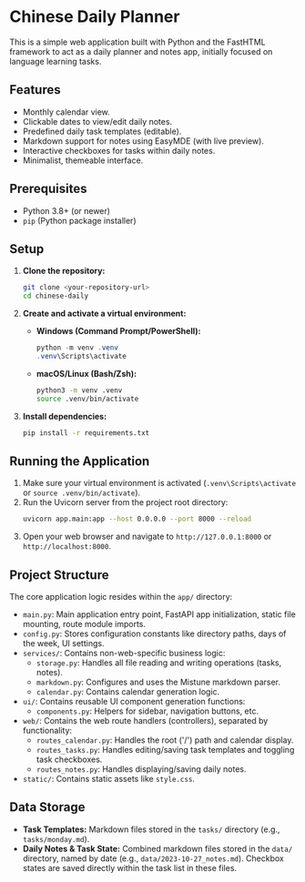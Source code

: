 # Chinese Daily Planner

This is a simple web application built with Python and the FastHTML framework to act as a daily planner and notes app, initially focused on language learning tasks.

## Features

*   Monthly calendar view.
*   Clickable dates to view/edit daily notes.
*   Predefined daily task templates (editable).
*   Markdown support for notes using EasyMDE (with live preview).
*   Interactive checkboxes for tasks within daily notes.
*   Minimalist, themeable interface.

## Prerequisites

*   Python 3.8+ (or newer)
*   `pip` (Python package installer)

## Setup

1.  **Clone the repository:**
    ```bash
    git clone <your-repository-url>
    cd chinese-daily
    ```

2.  **Create and activate a virtual environment:**
    *   **Windows (Command Prompt/PowerShell):**
        ```powershell
        python -m venv .venv
        .venv\Scripts\activate
        ```
    *   **macOS/Linux (Bash/Zsh):**
        ```bash
        python3 -m venv .venv
        source .venv/bin/activate
        ```

3.  **Install dependencies:**
    ```bash
    pip install -r requirements.txt
    ```

## Running the Application

1.  Make sure your virtual environment is activated (`.venv\Scripts\activate` or `source .venv/bin/activate`).
2.  Run the Uvicorn server from the project root directory:
    ```bash
    uvicorn app.main:app --host 0.0.0.0 --port 8000 --reload 
    ```
3.  Open your web browser and navigate to `http://127.0.0.1:8000` or `http://localhost:8000`.

## Project Structure

The core application logic resides within the `app/` directory:

*   `main.py`: Main application entry point, FastAPI app initialization, static file mounting, route module imports.
*   `config.py`: Stores configuration constants like directory paths, days of the week, UI settings.
*   `services/`: Contains non-web-specific business logic:
    *   `storage.py`: Handles all file reading and writing operations (tasks, notes).
    *   `markdown.py`: Configures and uses the Mistune markdown parser.
    *   `calendar.py`: Contains calendar generation logic.
*   `ui/`: Contains reusable UI component generation functions:
    *   `components.py`: Helpers for sidebar, navigation buttons, etc.
*   `web/`: Contains the web route handlers (controllers), separated by functionality:
    *   `routes_calendar.py`: Handles the root ('/') path and calendar display.
    *   `routes_tasks.py`: Handles editing/saving task templates and toggling task checkboxes.
    *   `routes_notes.py`: Handles displaying/saving daily notes.
*   `static/`: Contains static assets like `style.css`.

## Data Storage

*   **Task Templates:** Markdown files stored in the `tasks/` directory (e.g., `tasks/monday.md`).
*   **Daily Notes & Task State:** Combined markdown files stored in the `data/` directory, named by date (e.g., `data/2023-10-27_notes.md`). Checkbox states are saved directly within the task list in these files. 
